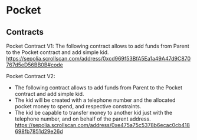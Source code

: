 # Pocket


## Contracts
Pocket Contract V1: 
The following contract allows to add funds from Parent to the Pocket contract and add simple kid.
https://sepolia.scrollscan.com/address/0xcd969f53BfA5Ea1a49A47d9C870767d5eD56BB0B#code


Pocket Contract V2:
- The following contract allows to add funds from Parent to the Pocket contract and add simple kid.
- The kid will be created with a telephone number and the allocated pocket money to spend, and respective constraints.
- The kid be capable to transfer money to another kid just with the telephone number, and on behalf of the parent address.
  https://sepolia.scrollscan.com/address/0xe475a75c5378b6ecac0cb418698fb7851d29e26d
